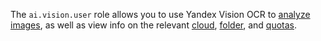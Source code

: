 The `ai.vision.user` role allows you to use Yandex Vision OCR to [analyze images](../../../vision/concepts/ocr/index.md), as well as view info on the relevant [cloud](../../../resource-manager/concepts/resources-hierarchy.md#cloud), [folder](../../../resource-manager/concepts/resources-hierarchy.md#folder), and [quotas](../../../vision/concepts/limits.md#vision-quotas).